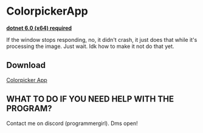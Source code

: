# ColorpickerApp
**[dotnet 6.0 (x64) required](https://dotnet.microsoft.com/en-us/download/dotnet/6.0)**

If the window stops responding, no, it didn't crash, it just does that while it's processing the image. Just wait. Idk how to make it not do that yet.

## Download
[Colorpicker App](https://www.mediafire.com/file/7hrhdldhvbuu8g1/Colorpicker_App_2.2.2.zip/file)

## WHAT TO DO IF YOU NEED HELP WITH THE PROGRAM?
Contact me on discord (programmergirl). Dms open!
